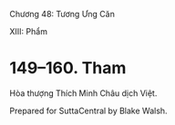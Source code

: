  

Chương 48: Tương Ưng Căn

XIII: Phẩm

# 149–160. Tham

Hòa thượng Thích Minh Châu dịch Việt.

Prepared for SuttaCentral by Blake Walsh.